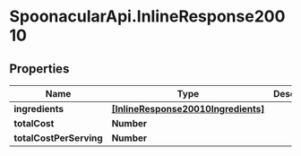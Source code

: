 # SpoonacularApi.InlineResponse20010

## Properties

Name | Type | Description | Notes
------------ | ------------- | ------------- | -------------
**ingredients** | [**[InlineResponse20010Ingredients]**](InlineResponse20010Ingredients.md) |  | 
**totalCost** | **Number** |  | 
**totalCostPerServing** | **Number** |  | 


